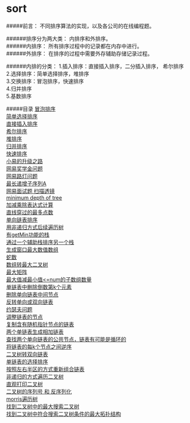 # sort
#####前言：
不同排序算法的实现，以及各公司的在线编程题。


######排序分为两大类：
内排序和外排序。  
######内排序：
所有排序过程中的记录都在内存中进行。  
######外排序：
在排序的过程中需要外存辅助存储记录过程。  

######内排的分类：
1.插入排序：直接插入排序，二分插入排序， 希尔排序  
2.选择排序：简单选择排序，堆排序  
3.交换排序：冒泡排序，快速排序  
4.归并排序  
5.基数排序  

#####目录
[冒泡排序](/src/com/demo/BubbleSort.java)  
[简单选择排序](/src/com/demo/SimpleSelectoinSort.java)  
[直接插入排序](/src/com/demo/InsertSort.java)  
[希尔排序](/src/com/demo/ShellSort.java)  
[堆排序](/src/com/demo/HeapSort.java)  
[归并排序](/src/com/demo/MergeSort.java)  
[快速排序](/src/com/demo/QuickSort.java)  
[小易的升级之路](/src/com/demo/wangYi1.java)  
[网易奖学金问题](/src/com/demo/JiangXueJin.java)  
[网易路灯问题](/src/com/demo/Light.java)  
[最长递增子序列A](/src/com/demo/LISA.java)  
[网易面试题 扫描透镜](/src/com/demo/Mushroom.java)  
[minimum depth of tree](/src/com/demo/MinTree.java)  
[加减乘除表达式计算](/src/com/demo/EvaluateExp.java)  
[直线穿过的最多点数](/src/com/demo/MaxPointsNoLine.java)  
[单向链表排序](/src/com/demo/SortList.java)  
[用非递归方式后续遍历树](/src/com/demo/PostorderTree.java)  
[有getMin功能的栈](/src/com/demo/MinStack.java)  
[通过一个辅助栈排序另一个栈](/src/com/demo/SortStackByStack.java)  
[生成窗口最大数值数组](/src/com/demo/MaxWindow.java)  
[蛇数](/src/com/demo/SnakeNumber.java)  
[数组转最大二叉树](/src/com/demo/Array2MaxTree.java)  
[最大矩阵](/src/com/demo/MaxRec.java)  
[最大值减最小值<=num的子数组数量](/src/com/demo/MaxMinArrNum.java)  
[单链表中删除倒数第k个元素](/src/com/demo/RemoveLastKNode.java)  
[删除单向链表中间节点](/src/com/demo/RemoveMidNode.java)  
[反转单向或双向链表](/src/com/demo/ReverseList.java)  
[约瑟夫问题](/src/com/demo/JosephusKill.java)  
[调整链表的节点](/src/com/demo/AdjustList.java)  
[复制含有随机指针节点的链表](/src/com/demo/CopyRandList.java)  
[两个单链表生成相加链表](/src/com/demo/AddList.java)  
[查找两个单向链表的公共节点，链表有可能是循环的](/src/com/demo/LoopNode.java)  
[将链表的每k个节点之间逆序](/src/com/demo/ReverseKNode.java)  
[二叉树转双向链表](/src/com/demo/Tree2DLink.java)  
[单链表的选择排序](/src/com/demo/SelectionSort.java)  
[按照左右半区的方式重新组合链表](/src/com/demo/AdjustLeftRightLink.java)  
[非递归的方式遍历二叉树](/src/com/demo/LoopTreeByStack.java)  
[直观打印二叉树](/src/com/demo/VisualTree.java)  
[二叉树的序列号 和 反序列化](/src/com/demo/TreeSeri.java)  
[morris遍历树](/src/com/demo/MorrisTree.java)  
[找到二叉树中的最大搜索二叉树](/src/com/demo/MaxSearchTree.java)  
[找到二叉树中符合搜索二叉树条件的最大拓扑结构](/src/com/demo/MaxSearchTreeSize.java)  